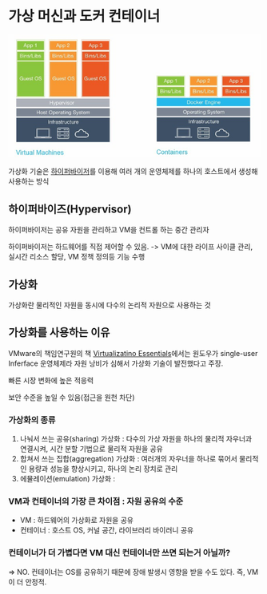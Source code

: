 # 가상 머신과 도커 컨테이너
![](2022-05-19-16-31-00.png)

 가상화 기술은 [하이퍼바이저](https://www.redhat.com/ko/topics/virtualization/what-is-a-hypervisor)를 이용해 여러 개의 운영체제를 하나의 호스트에서 생성해 사용하는 방식

## 하이퍼바이즈(Hypervisor)
 하이퍼바이저는 공유 자원을 관리하고 VM을 컨트롤 하는 중간 관리자

 하이퍼바이저는 하드웨어를 직접 제어할 수 있음. -> VM에 대한 라이프 사이클 관리, 실시간 리소스 할당, VM 정책 정의등 기능 수행



## 가상화
 가상화란 물리적인 자원을 동시에 다수의 논리적 자원으로 사용하는 것

## 가상화를 사용하는 이유
 VMware의 책임연구원의 책 [Virtualizatino Essentials](https://iran-lms.com/images/images/Books/PDF/Virtualization-Essentials-Sybex-2016.pdf)에서는 원도우가 single-user Inferface 운영체제라 자원 낭비가 심해서 가상화 기술이 발전했다고 주장.

 빠른 시장 변화에 높은 적응력
 
 보안 수준을 높일 수 있음(접근을 원천 차단)

### 가상화의 종류
 1. 나눠서 쓰는 공유(sharing) 가상화 : 다수의 가상 자원을 하나의 물리적 자우너과 연결시켜, 시간 분할 기법으로 물리적 자원을 공유
 2. 합쳐서 쓰는 집합(aggregation) 가상화 : 여러개의 자우너을 하나로 묶어서 물리적인 용량과 성능을 향상시키고, 하나의 논리 장치로 관리
 3. 에뮬레이션(emulation) 가상화 : 

###  VM과 컨테이너의 가장 큰 차이점 :  자원 공유의 수준 
- VM :  하드웨어의 가상화로 자원을 공유
- 컨테이너 : 호스트 OS, 커널 공간, 라이브러리 바이러니 공유

### 컨테이너가 더 가볍다면 VM 대신 컨테이너만 쓰면 되는거 아닐까?
 => NO. 컨테이너는 OS를 공유하기 때문에 장애 발생시 영향을 받을 수도 있다. 즉, VM이 더 안정적.

